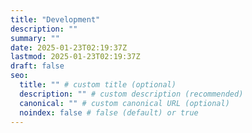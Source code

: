 ```yaml
---
title: "Development"
description: ""
summary: ""
date: 2025-01-23T02:19:37Z
lastmod: 2025-01-23T02:19:37Z
draft: false
seo:
  title: "" # custom title (optional)
  description: "" # custom description (recommended)
  canonical: "" # custom canonical URL (optional)
  noindex: false # false (default) or true
---
```

